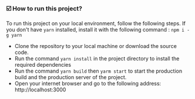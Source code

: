 ### ☑️ How to run this project?

To run this project on your local environment, follow the following steps. If you don't have `yarn` installed, install it with the following command : `npm i -g yarn`

- Clone the repository to your local machine or download the source code.
- Run the command `yarn install` in the project directory to install the required dependencies
- Run the command `yarn build` then `yarm start` to start the production build and the production server of the project.
- Open your internet browser and go to the following address: http://localhost:3000
